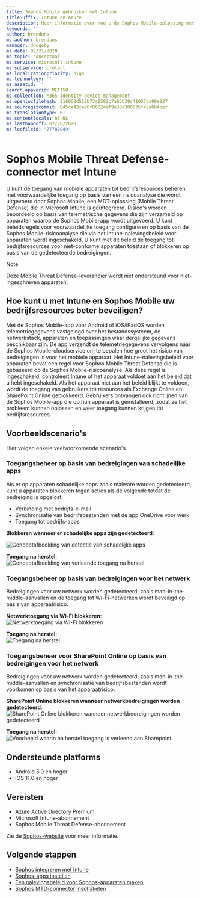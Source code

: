 ```yaml
---
title: Sophos Mobile gebruiken met Intune
titleSuffix: Intune on Azure
description: Meer informatie over hoe u de Sophos Mobile-oplossing met Microsoft Intune gebruikt om de toegang van mobiele apparaten tot uw bedrijfsresources te beheren.
keywords: ''
author: brenduns
ms.author: brenduns
manager: dougeby
ms.date: 02/21/2020
ms.topic: conceptual
ms.service: microsoft-intune
ms.subservice: protect
ms.localizationpriority: high
ms.technology: ''
ms.assetid: ''
search.appverid: MET150
ms.collection: M365-identity-device-management
ms.openlocfilehash: 816968d512b73a8592c7a86b39c41057aa99e827
ms.sourcegitcommit: 045ca42cad6f86024af9a38a380535f42a6b4bef
ms.translationtype: HT
ms.contentlocale: nl-NL
ms.lasthandoff: 02/28/2020
ms.locfileid: "77782049"
---
```

# <a name="sophos-mobile-threat-defense-connector-with-intune"></a>Sophos Mobile Threat Defense-connector met Intune
U kunt de toegang van mobiele apparaten tot bedrijfsresources beheren met voorwaardelijke toegang op basis van een risicoanalyse die wordt uitgevoerd door Sophos Mobile, een MDT-oplossing (Mobile Threat Defense) die in Microsoft Intune is geïntegreerd. Risico's worden beoordeeld op basis van telemetrische gegevens die zijn verzameld op apparaten waarop de Sophos Mobile-app wordt uitgevoerd.
U kunt beleidsregels voor voorwaardelijke toegang configureren op basis van de Sophos Mobile-risicoanalyse die via het Intune-nalevingsbeleid voor apparaten wordt ingeschakeld. U kunt met dit beleid de toegang tot bedrijfsresources voor niet-conforme apparaten toestaan of blokkeren op basis van de gedetecteerde bedreigingen.

> [!NOTE]
> Deze Mobile Threat Defense-leverancier wordt niet ondersteund voor niet-ingeschreven apparaten.

## <a name="how-do-intune-and-sophos-mobile-help-protect-your-company-resources"></a>Hoe kunt u met Intune en Sophos Mobile uw bedrijfsresources beter beveiligen?
Met de Sophos Mobile-app voor Android of iOS/iPadOS worden telemetriegegevens vastgelegd over het bestandssysteem, de netwerkstack, apparaten en toepassingen waar dergelijke gegevens beschikbaar zijn. De app verzendt de telemetriegegevens vervolgens naar de Sophos Mobile-cloudservice om te bepalen hoe groot het risico van bedreigingen is voor het mobiele apparaat.
Het Intune-nalevingsbeleid voor apparaten bevat een regel voor Sophos Mobile Threat Defense die is gebaseerd op de Sophos Mobile-risicoanalyse. Als deze regel is ingeschakeld, controleert Intune of het apparaat voldoet aan het beleid dat u hebt ingeschakeld. Als het apparaat niet aan het beleid blijkt te voldoen, wordt de toegang van gebruikers tot resources als Exchange Online en SharePoint Online geblokkeerd. Gebruikers ontvangen ook richtlijnen van de Sophos Mobile-app die op hun apparaat is geïnstalleerd, zodat ze het probleem kunnen oplossen en weer toegang kunnen krijgen tot bedrijfsresources.  

## <a name="sample-scenarios"></a>Voorbeeldscenario's
Hier volgen enkele veelvoorkomende scenario's.  
### <a name="control-access-based-on-threats-from-malicious-apps"></a>Toegangsbeheer op basis van bedreigingen van schadelijke apps
Als er op apparaten schadelijke apps zoals malware worden gedetecteerd, kunt u apparaten blokkeren tegen acties als de volgende totdat de bedreiging is opgelost:
- Verbinding met bedrijfs-e-mail
- Synchronisatie van bedrijfsbestanden met de app OneDrive voor werk
- Toegang tot bedrijfs-apps

**Blokkeren wanneer er schadelijke apps zijn gedetecteerd**:
 
![Conceptafbeelding van detectie van schadelijke apps](./media/sophos-mtd-connector/sophos_malicious_apps_blocked.png)  

**Toegang na herstel**:  
![Conceptafbeelding van verleende toegang na herstel](./media/sophos-mtd-connector/sophos_malicious_apps_unblocked.png)

### <a name="control-access-based-on-threat-to-network"></a>Toegangsbeheer op basis van bedreigingen voor het netwerk  
Bedreigingen voor uw netwerk worden gedetecteerd, zoals man-in-the-middle-aanvallen en de toegang tot Wi-Fi-netwerken wordt beveiligd op basis van apparaatrisico.  

**Netwerktoegang via Wi-Fi blokkeren**:  
![Netwerktoegang via Wi-Fi blokkeren](./media/sophos-mtd-connector/sophos_network_wifi_blocked.png)

**Toegang na herstel**:   
![Toegang na herstel](./media/sophos-mtd-connector/sophos_network_wifi_unblocked.png)  

### <a name="control-access-to-sharepoint-online-based-on-threat-to-network"></a>Toegangsbeheer voor SharePoint Online op basis van bedreigingen voor het netwerk  
Bedreigingen voor uw netwerk worden gedetecteerd, zoals man-in-the-middle-aanvallen en synchronisatie van bedrijfsbestanden wordt voorkomen op basis van het apparaatrisico.  

**SharePoint Online blokkeren wanneer netwerkbedreigingen worden gedetecteerd**:   
![SharePoint Online blokkeren wanneer netwerkbedreigingen worden gedetecteerd](./media/sophos-mtd-connector/sophos_network_spo_blocked.png)  

**Toegang na herstel**:  
![Voorbeeld waarin na herstel toegang is verleend aan Sharepoint](./media/sophos-mtd-connector/sophos_network_spo_unblocked.png)  

## <a name="supported-platforms"></a>Ondersteunde platforms  
- Android 5.0 en hoger
- iOS 11.0 en hoger

## <a name="prerequisites"></a>Vereisten  
- Azure Active Directory Premium
- Microsoft Intune-abonnement 
- Sophos Mobile Threat Defense-abonnement

Zie de [Sophos-website](https://www.sophos.com/en-us/products/mobile-control.aspx) voor meer informatie.

## <a name="next-steps"></a>Volgende stappen  
- [Sophos integreren met Intune](sophos-mtd-connector-integration.md)
- [Sophos-apps instellen](mtd-apps-ios-app-configuration-policy-add-assign.md)
- [Een nalevingsbeleid voor Sophos-apparaten maken](mtd-device-compliance-policy-create.md)
- [Sophos MTD-connector inschakelen](mtd-connector-enable.md)
